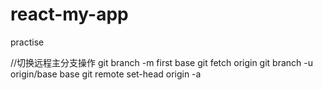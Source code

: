 # react-my-app
practise


//切换远程主分支操作
git branch -m first base
git fetch origin
git branch -u origin/base base
git remote set-head origin -a

